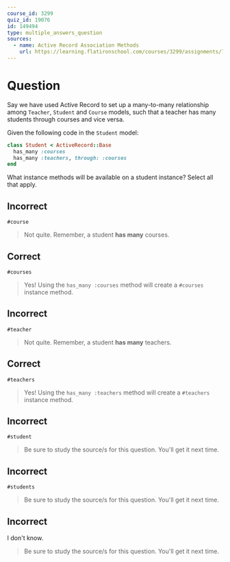 ```yaml
---
course_id: 3299
quiz_id: 19076
id: 149494
type: multiple_answers_question
sources:
  - name: Active Record Association Methods
    url: https://learning.flatironschool.com/courses/3299/assignments/74088
---
```


# Question

Say we have used Active Record to set up a many-to-many relationship among
`Teacher`, `Student` and `Course` models, such that a teacher has many students
through courses and vice versa.

Given the following code in the `Student` model:

```rb
class Student < ActiveRecord::Base
  has_many :courses
  has_many :teachers, through: :courses
end
```

What instance methods will be available on a student instance? Select all that
apply.

## Incorrect

`#course`

> Not quite. Remember, a student **has many** courses.

## Correct

`#courses`

> Yes! Using the `has_many :courses` method will create a `#courses` instance
> method.

## Incorrect

`#teacher`

> Not quite. Remember, a student **has many** teachers.

## Correct

`#teachers`

> Yes! Using the `has_many :teachers` method will create a `#teachers` instance
> method.

## Incorrect

`#student`

> Be sure to study the source/s for this question. You'll get it next time.

## Incorrect

`#students`

> Be sure to study the source/s for this question. You'll get it next time.

## Incorrect

I don't know.

> Be sure to study the source/s for this question. You'll get it next time.
